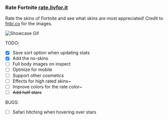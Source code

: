 ### Rate Fortnite [rate.livfor.it](http://rate.livfor.it/)

Rate the skins of Fortnite and see what skins are most appreciated!
Credit to [fnbr.co](https://fnbr.co/) for the images.

![Showcase Gif](showcase.gif)

TODO: 
 - [x] Save sort option when updating stats
 - [x] Add the no-skins
 - [ ] Full body images on inspect
 - [ ] Optmize for mobile
 - [ ] Support other cosmetics
 - [ ] Effects for high rated skins~
 - [ ] Improve colors for the rate color~
 - [ ] ~~Add half stars~~

 BUGS: 
 - [ ] Safari hitching when hovering over stars

 
